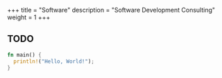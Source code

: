 +++
title = "Software"
description = "Software Development Consulting"
weight = 1
+++

## TODO

```rust
fn main() {
  println!("Hello, World!");
}
  
```
